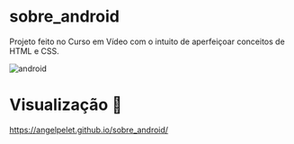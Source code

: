 # sobre_android
Projeto feito no Curso em Vídeo com o intuito de aperfeiçoar conceitos de HTML e CSS.

![android](https://user-images.githubusercontent.com/99921269/233255288-da11ea8c-89fb-4f61-b5f8-a1d5e43c6770.jpg)

# Visualização 👀
https://angelpelet.github.io/sobre_android/

